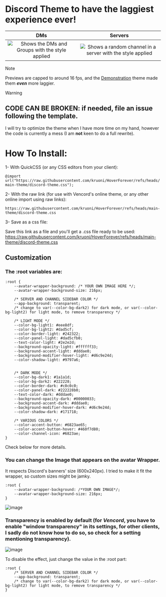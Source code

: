 # Discord Theme to have the laggiest experience ever!

DMs           |  Servers
:-------------------------:|:-------------------------:
![Shows the DMs and Groups with the style applied](https://github.com/user-attachments/assets/84cbb1c5-212a-4c0e-9e48-52ca3e00b59d) |  ![Shows a random channel in a server with the style applied](https://github.com/user-attachments/assets/d6c44499-1665-470a-8c6c-3a66e3b84a41)


> [!NOTE]
> Previews are capped to around 16 fps, and the [Demonstration](https://github.com/MiniDiscordThemes/Demonstration) theme made them ***even*** more laggier.

> [!WARNING]
> ## CODE CAN BE BROKEN: if needed, file an issue following the template.
> I will try to optimize the theme when I have more time on my hand, however the code is currently a mess (I am **not** keen to do a full rewrite).

# How To Install:

1- With QuickCSS (or any CSS editors from your client):

`@import url("https://raw.githubusercontent.com/kruoni/HoverForever/refs/heads/main-theme/discord-theme.css");`

2- With the raw link (for use with Vencord's online theme, or any other online import using raw links):

`https://raw.githubusercontent.com/kruoni/HoverForever/refs/heads/main-theme/discord-theme.css`

3- Save as a css file:

Save this link as a file and you'll get a .css file ready to be used: https://raw.githubusercontent.com/kruoni/HoverForever/refs/heads/main-theme/discord-theme.css

## Customization

### The :root variables are: 
```
:root {
    --avatar-wrapper-background: /* YOUR OWN IMAGE HERE */;
    --avatar-wrapper-background-size: 216px;

    /* SERVER AND CHANNEL SIDEBAR COLOR */
    --app-background: transparent;
    /* change to var(--color-bg-dark2) for dark mode, or var(--color-bg-light2) for light mode, to remove transparency */

    /* LIGHT MODE */
    --color-bg-light1: #eee8df;
    --color-bg-light2: #dad5cf;
    --color-border-light: #242322;
    --color-panel-light: #dad5cfb0;
    --text-color-light: #2e2e2d;
    --background-opacity-light: #ffffff33;
    --background-accent-light: #dddae0;
    --background-modifier-hover-light: #d6c9e24d;
    --color-shadow-light: #9797a6;


    /* DARK MODE */
    --color-bg-dark1: #1a1a1d;
    --color-bg-dark2: #222228;
    --color-border-dark: #c0c0c0;
    --color-panel-dark: #222228b0;
    --text-color-dark: #dddae0;
    --background-opacity-dark: #00000033;
    --background-accent-dark: #dddae0;
    --background-modifier-hover-dark: #d6c9e24d;
    --color-shadow-dark: #171718;

    /* VARIOUS COLORS */
    --color-accent-button: #6823ae65;
    --color-accent-button-hover: #460f7d80;
    --color-channel-icon: #6823ae;
}
```
Check below for more details. 

### You can change the Image that appears on the avatar Wrapper.
It respects Discord's banners' size (600x240px). I tried to make it fit the wrapper, so custom sizes might be jamky.
```
:root {
    --avatar-wrapper-background: /*YOUR OWN IMAGE*/;
    --avatar-wrapper-background-size: 216px;
}
```
![image](https://github.com/user-attachments/assets/f6e56e8f-7686-4375-91f4-313c20ac17b7)


### Transparency is enabled by default (for *Vencord*, you have to enable "window transparency" in its settings, for other clients, I sadly do not know how to do so, so check for a setting mentioning transparency).

![image](https://github.com/user-attachments/assets/bd6063c2-91cc-49d4-bd24-755ed3c8fe9f)

To disable the effect, just change the value in the :root part:
```
:root {
    /* SERVER AND CHANNEL SIDEBAR COLOR */
    --app-background: transparent;
    /* change to var(--color-bg-dark2) for dark mode, or var(--color-bg-light2) for light mode, to remove transparency */
}
```
